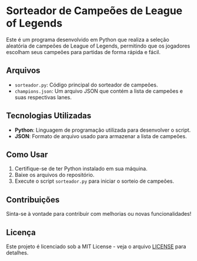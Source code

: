 # Sorteador de Campeões de League of Legends

Este é um programa desenvolvido em Python que realiza a seleção aleatória de campeões de League of Legends, permitindo que os jogadores escolham seus campeões para partidas de forma rápida e fácil.

## Arquivos
- `sorteador.py`: Código principal do sorteador de campeões.
- `champions.json`: Um arquivo JSON que contém a lista de campeões e suas respectivas lanes.

## Tecnologias Utilizadas
- **Python**: Linguagem de programação utilizada para desenvolver o script.
- **JSON**: Formato de arquivo usado para armazenar a lista de campeões.

## Como Usar
1. Certifique-se de ter Python instalado em sua máquina.
2. Baixe os arquivos do repositório.
3. Execute o script `sorteador.py` para iniciar o sorteio de campeões.

## Contribuições
Sinta-se à vontade para contribuir com melhorias ou novas funcionalidades!

## Licença
Este projeto é licenciado sob a MIT License - veja o arquivo [LICENSE](LICENSE) para detalhes.
